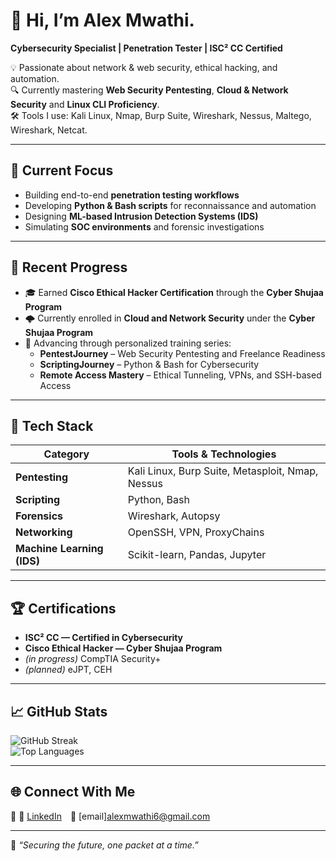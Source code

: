# 👋 Hi, I’m Alex Mwathi.

**Cybersecurity Specialist | Penetration Tester | ISC² CC Certified**

💡 Passionate about network & web security, ethical hacking, and automation.  
🔍 Currently mastering **Web Security Pentesting**, **Cloud & Network Security** and **Linux CLI Proficiency**.  
🛠️ Tools I use: Kali Linux, Nmap, Burp Suite, Wireshark, Nessus, Maltego, Wireshark, Netcat.  

---

## 🚀 Current Focus
- Building end-to-end **penetration testing workflows**  
- Developing **Python & Bash scripts** for reconnaissance and automation  
- Designing **ML-based Intrusion Detection Systems (IDS)**  
- Simulating **SOC environments** and forensic investigations  

---

## 🧠 Recent Progress
- 🎓 Earned **Cisco Ethical Hacker Certification** through the **Cyber Shujaa Program**  
- 🌩️ Currently enrolled in **Cloud and Network Security** under the **Cyber Shujaa Program**  
- 🧩 Advancing through personalized training series:
  - **PentestJourney** – Web Security Pentesting and Freelance Readiness  
  - **ScriptingJourney** – Python & Bash for Cybersecurity  
  - **Remote Access Mastery** – Ethical Tunneling, VPNs, and SSH-based Access  

---

## 🧰 Tech Stack

| Category | Tools & Technologies |
|-----------|----------------------|
| **Pentesting** | Kali Linux, Burp Suite, Metasploit, Nmap, Nessus |
| **Scripting** | Python, Bash |
| **Forensics** | Wireshark, Autopsy |
| **Networking** | OpenSSH, VPN, ProxyChains |
| **Machine Learning (IDS)** | Scikit-learn, Pandas, Jupyter |

---

## 🏆 Certifications
- **ISC² CC — Certified in Cybersecurity**  
- **Cisco Ethical Hacker — Cyber Shujaa Program**  
- *(in progress)* CompTIA Security+  
- *(planned)* eJPT, CEH  

---

## 📈 GitHub Stats
![GitHub Streak](https://github-readme-streak-stats.herokuapp.com/?user=Mwathi-alex&theme=dark&hide_border=true)  
![Top Languages](https://github-readme-stats.vercel.app/api/top-langs/?username=Mwathi-alex&layout=compact&theme=dark&hide_border=true)

---

## 🌐 Connect With Me
💼 💼 [LinkedIn](https://www.linkedin.com/in/alex-mwathi/) 📧 [email]alexmwathi6@gmail.com

---

🧩 *“Securing the future, one packet at a time.”*

